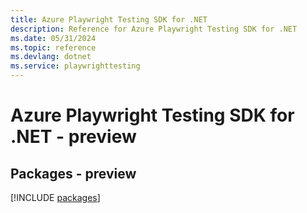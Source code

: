 ```yaml
---
title: Azure Playwright Testing SDK for .NET
description: Reference for Azure Playwright Testing SDK for .NET
ms.date: 05/31/2024
ms.topic: reference
ms.devlang: dotnet
ms.service: playwrighttesting
---
```

# Azure Playwright Testing SDK for .NET - preview
## Packages - preview
[!INCLUDE [packages](playwright-testing-index.md)]